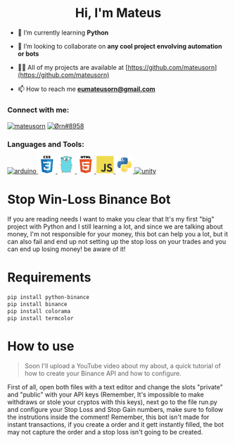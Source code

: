 <h1 align="center">Hi, I'm Mateus</h1>

- 🌱 I’m currently learning **Python**

- 👯 I’m looking to collaborate on **any cool project envolving automation or bots**

- 👨‍💻 All of my projects are available at [https://github.com/mateusorn](https://github.com/mateusorn)

- 📫 How to reach me **eumateusorn@gmail.com**

<h3 align="left">Connect with me:</h3>
<p align="left">
<a href="https://instagram.com/mateusorn" target="blank"><img align="center" src="https://raw.githubusercontent.com/rahuldkjain/github-profile-readme-generator/master/src/images/icons/Social/instagram.svg" alt="mateusorn" height="30" width="40" /></a>
<a href="https://discord.gg/Mateus Ørn#3136" target="blank"><img align="center" src="https://raw.githubusercontent.com/rahuldkjain/github-profile-readme-generator/master/src/images/icons/Social/discord.svg" alt="Ørn#8958" height="30" width="40" /></a>
</p>

<h3 align="left">Languages and Tools:</h3>
<p align="left"> <a href="https://www.arduino.cc/" target="_blank" rel="noreferrer"> <img src="https://cdn.worldvectorlogo.com/logos/arduino-1.svg" alt="arduino" width="40" height="40"/> </a> <a href="https://www.w3schools.com/css/" target="_blank" rel="noreferrer"> <img src="https://raw.githubusercontent.com/devicons/devicon/master/icons/css3/css3-original-wordmark.svg" alt="css3" width="40" height="40"/> </a> <a href="https://golang.org" target="_blank" rel="noreferrer"> <img src="https://raw.githubusercontent.com/devicons/devicon/master/icons/go/go-original.svg" alt="go" width="40" height="40"/> </a> <a href="https://www.w3.org/html/" target="_blank" rel="noreferrer"> <img src="https://raw.githubusercontent.com/devicons/devicon/master/icons/html5/html5-original-wordmark.svg" alt="html5" width="40" height="40"/> </a> <a href="https://developer.mozilla.org/en-US/docs/Web/JavaScript" target="_blank" rel="noreferrer"> <img src="https://raw.githubusercontent.com/devicons/devicon/master/icons/javascript/javascript-original.svg" alt="javascript" width="40" height="40"/> </a> <a href="https://www.python.org" target="_blank" rel="noreferrer"> <img src="https://raw.githubusercontent.com/devicons/devicon/master/icons/python/python-original.svg" alt="python" width="40" height="40"/> </a> <a href="https://unity.com/" target="_blank" rel="noreferrer"> <img src="https://www.vectorlogo.zone/logos/unity3d/unity3d-icon.svg" alt="unity" width="40" height="40"/> </a> </p>

# Stop Win-Loss Binance Bot
 If you are reading needs I want to make you clear that It's my first "big" project with Python and I still learning a lot, and since we are talking about money, I'm not responsible for your money, this bot can help you a lot, but it can also fail and end up not setting up the stop loss on your trades and you can end up losing money! be aware of it!
 
# Requirements
```
pip install python-binance
pip install binance
pip install colorama
pip install termcolor
```
# How to use
>Soon I'll upload a YouTube video about my about, a quick tutorial of how to create your Binance API and how to configure.

 First of all, open both files with a text editor and change the slots "private" and "public" with your API keys (Remember, It's impossible to make withdraws or stole your cryptos with this keys), next go to the file run.py and configure your Stop Loss and Stop Gain numbers, make sure to follow the instrutions inside the comment!
 Remember, this bot isn't made for instant transactions, if you create a order and it gett instantly filled, the bot may not capture the order and a stop loss isn't going to be created.
